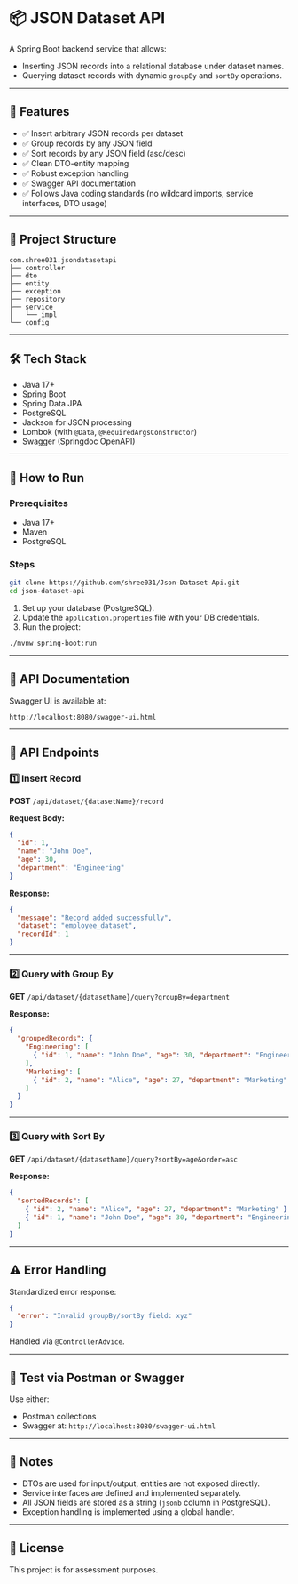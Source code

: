 # 📦 JSON Dataset API

A Spring Boot backend service that allows:

- Inserting JSON records into a relational database under dataset names.
- Querying dataset records with dynamic `groupBy` and `sortBy` operations.

---

## 🚀 Features

- ✅ Insert arbitrary JSON records per dataset
- ✅ Group records by any JSON field
- ✅ Sort records by any JSON field (asc/desc)
- ✅ Clean DTO-entity mapping
- ✅ Robust exception handling
- ✅ Swagger API documentation
- ✅ Follows Java coding standards (no wildcard imports, service interfaces, DTO usage)

---

## 📁 Project Structure

```
com.shree031.jsondatasetapi
├── controller
├── dto
├── entity
├── exception
├── repository
├── service
│   └── impl
└── config
```

---

## 🛠 Tech Stack

- Java 17+
- Spring Boot
- Spring Data JPA
- PostgreSQL
- Jackson for JSON processing
- Lombok (with `@Data`, `@RequiredArgsConstructor`)
- Swagger (Springdoc OpenAPI)

---

## 🧪 How to Run

### Prerequisites

- Java 17+
- Maven
- PostgreSQL

### Steps

```bash
git clone https://github.com/shree031/Json-Dataset-Api.git
cd json-dataset-api
```

1. Set up your database (PostgreSQL).
2. Update the `application.properties` file with your DB credentials.
3. Run the project:

```bash
./mvnw spring-boot:run
```

---

## 📘 API Documentation

Swagger UI is available at:

```
http://localhost:8080/swagger-ui.html
```

---

## 📡 API Endpoints

### 1️⃣ Insert Record

**POST** `/api/dataset/{datasetName}/record`

**Request Body:**

```json
{
  "id": 1,
  "name": "John Doe",
  "age": 30,
  "department": "Engineering"
}
```

**Response:**

```json
{
  "message": "Record added successfully",
  "dataset": "employee_dataset",
  "recordId": 1
}
```

---

### 2️⃣ Query with Group By

**GET** `/api/dataset/{datasetName}/query?groupBy=department`

**Response:**

```json
{
  "groupedRecords": {
    "Engineering": [
      { "id": 1, "name": "John Doe", "age": 30, "department": "Engineering" }
    ],
    "Marketing": [
      { "id": 2, "name": "Alice", "age": 27, "department": "Marketing" }
    ]
  }
}
```

---

### 3️⃣ Query with Sort By

**GET** `/api/dataset/{datasetName}/query?sortBy=age&order=asc`

**Response:**

```json
{
  "sortedRecords": [
    { "id": 2, "name": "Alice", "age": 27, "department": "Marketing" },
    { "id": 1, "name": "John Doe", "age": 30, "department": "Engineering" }
  ]
}
```

---

## ⚠️ Error Handling

Standardized error response:

```json
{
  "error": "Invalid groupBy/sortBy field: xyz"
}
```

Handled via `@ControllerAdvice`.

---

## 🧪 Test via Postman or Swagger

Use either:

- Postman collections
- Swagger at: `http://localhost:8080/swagger-ui.html`

---

## 📝 Notes

- DTOs are used for input/output, entities are not exposed directly.
- Service interfaces are defined and implemented separately.
- All JSON fields are stored as a string (`jsonb` column in PostgreSQL).
- Exception handling is implemented using a global handler.

---

## 📄 License

This project is for assessment purposes.



